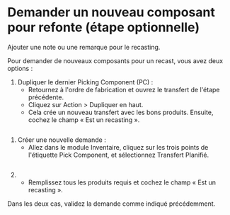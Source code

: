 # Demander un nouveau composant pour refonte (étape optionnelle)

Ajouter une note ou une remarque pour le recasting.

Pour demander de nouveaux composants pour un recast, vous avez deux options :

1. Dupliquer le dernier Picking Component (PC) :
   * Retournez à l'ordre de fabrication et ouvrez le transfert de l'étape précédente.
   * Cliquez sur Action > Dupliquer en haut.
   * Cela crée un nouveau transfert avec les bons produits. Ensuite, cochez le champ « Est un recasting ».

<figure><img src="https://2479359880-files.gitbook.io/~/files/v0/b/gitbook-x-prod.appspot.com/o/spaces%2FnTWGcVv7ikvz7HIC0Dby%2Fuploads%2FJYRaXc1gWW4V42lPhwZb%2Fimage.png?alt=media&#x26;token=7bfd557f-e327-4756-85c2-ba5007460b3b" alt=""><figcaption></figcaption></figure>

1. Créer une nouvelle demande :
   * Allez dans le module Inventaire, cliquez sur les trois points de l'étiquette Pick Component, et sélectionnez Transfert Planifié.

<figure><img src="https://2479359880-files.gitbook.io/~/files/v0/b/gitbook-x-prod.appspot.com/o/spaces%2FnTWGcVv7ikvz7HIC0Dby%2Fuploads%2FtEA8PHGa1ClNjH8b4hW3%2Fimage.png?alt=media&#x26;token=7e5279f0-a70a-47ca-8ddf-95d7dd5496f8" alt=""><figcaption></figcaption></figure>

2.
   * Remplissez tous les produits requis et cochez le champ « Est un recasting ».

Dans les deux cas, validez la demande comme indiqué précédemment.
